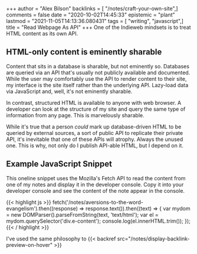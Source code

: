 +++
author = "Alex Bilson"
backlinks = [ "/notes/craft-your-own-site",]
comments = false
date = "2020-10-02T14:45:33"
epistemic = "plant"
lastmod = "2021-11-05T14:13:36.080431"
tags = [ "writing", "javascript",]
title = "Read Webpage As API"
+++
One of the Indieweb mindsets is to treat HTML content as its own API.

## HTML-only content is eminently sharable

Content that sits in a database is sharable, but not eminently so. Databases are queried via an API that's usually not publicly available and documented. While the user may comfortably use the API to render content to their site, my interface is the site itself rather than the underlying API. Lazy-load data via JavaScript and, well, it's not eminently sharable.

In contrast, structured HTML is available to anyone with web browser. A developer can look at the structure of my site and query the same type of information from any page. This is marvelously sharable.

While it's true that a person _could_ mark up database-driven HTML to be queried by external sources, a sort of public API to replicate their private API, it's inevitable that one of these APIs will atrophy. Always the unused one. This is why, not only do I publish API-able HTML, but I depend on it.

## Example JavaScript Snippet

This oneline snippet uses the Mozilla's Fetch API to read the content from one of my notes and display it in the developer console. Copy it into your developer console and see the content of the note appear in the console.

{{< highlight js >}}
fetch('/notes/aversions-to-the-word-evangelism').then((response) => response.text()).then((text) => { var mydom = new DOMParser().parseFromString(text, 'text/html'); var el = mydom.querySelector('div.e-content'); console.log(el.innerHTML.trim()); });
{{< / highlight >}}

I've used the same philosophy to {{< backref src="/notes/display-backlink-preview-on-hover" >}}
